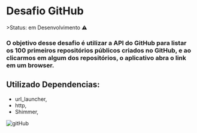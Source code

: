 <h1>Desafio GitHub</h1>
 >Status: em Desenvolvimento ⚠️

### O objetivo desse desafio é utilizar a API do GitHub para listar os 100 primeiros repositórios públicos criados no GitHub, e ao clicarmos em algum dos repositórios, o aplicativo abra o link em um browser.

## Utilizado Dependencias:
+ url_launcher,
+ http,
+ Shimmer,

![gitHub](https://user-images.githubusercontent.com/98062365/162348842-dbec887b-a61c-4b41-9dc3-4bd8d8545472.gif)










